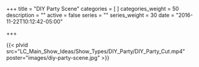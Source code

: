 +++
title = "DIY Party Scene"
categories = [
]
categories_weight = 50
description = ""
active = false
series = ""
series_weight = 30
date = "2016-11-22T10:12:42-05:00"

+++

{{< plvid src="LC_Main_Show_Ideas/Show_Types/DIY_Party/DIY_Party_Cut.mp4" poster="images/diy-party-scene.jpg" >}}
